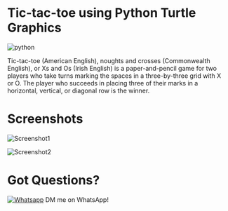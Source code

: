 # Tic-tac-toe using Python Turtle Graphics
![python](http://ForTheBadge.com/images/badges/made-with-python.svg)

Tic-tac-toe (American English), noughts and crosses (Commonwealth English), or Xs and Os (Irish English) is a paper-and-pencil game for two players who take turns marking the spaces in a three-by-three grid with X or O. The player who succeeds in placing three of their marks in a horizontal, vertical, or diagonal row is the winner.

# Screenshots
![Screenshot1](https://user-images.githubusercontent.com/98543992/152632123-c5ca5b9a-00a0-4ca3-bc72-97e490d73097.png)

![Screenshot2](https://user-images.githubusercontent.com/98543992/152632183-6bde789d-0602-46a5-b02f-b8fa7bfaf0b1.png)

# Got Questions?
[![Whatsapp](https://upload.wikimedia.org/wikipedia/commons/thumb/6/6b/WhatsApp.svg/40px-WhatsApp.svg.png)](https://opensource.org/licenses/MIT)
DM me on WhatsApp!
